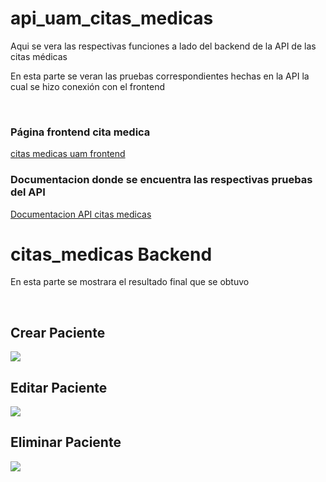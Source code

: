 # api_uam_citas_medicas
Aqui se vera las respectivas funciones a lado del backend de la API de las citas médicas
<p>En esta parte se veran las pruebas correspondientes hechas en la API la cual se hizo conexión con el frontend</p>
<br>
<h3>Página frontend cita medica</h3>
<a href="https://github.com/miguelapol/citas_medicas_uam">citas medicas uam frontend</a>
<br>
<h3>Documentacion donde se encuentra las respectivas pruebas del API</h3>
<a href="https://documenter.getpostman.com/view/20568780/Uyr7GHr2#ebdfc588-971d-45b8-8474-1c05bdb265a0">Documentacion API citas medicas </a>
<br>
<h1>citas_medicas Backend</h1>
<p>En esta parte se mostrara el resultado final que se obtuvo</p>
<br>
<h2>Crear Paciente</h2>
<img src="https://user-images.githubusercontent.com/33709574/167510379-e00af8c9-ffb0-4aa7-9ece-83fc39331d6f.gif">
<h2>Editar Paciente</h2>
<img src="https://user-images.githubusercontent.com/33709574/167511050-4de6e152-2a63-4aff-b691-0c0b255e4452.gif">
<h2>Eliminar Paciente</h2>
<img src="https://user-images.githubusercontent.com/33709574/167511312-f2798cfb-36fa-48c4-8886-a4de0dce07bd.gif">



